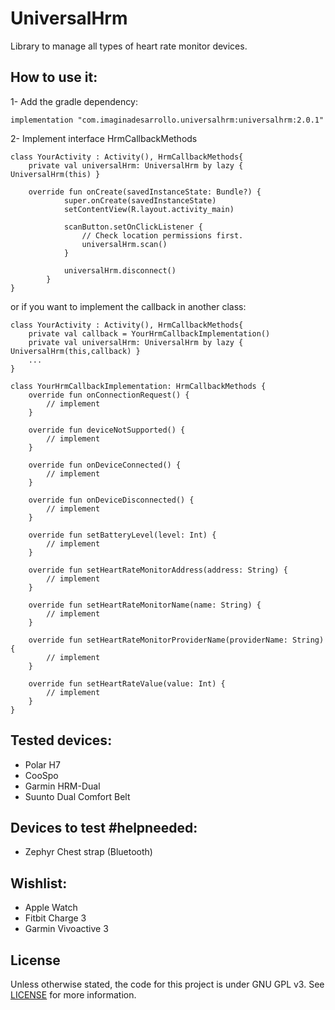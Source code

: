 # UniversalHrm

Library to manage all types of heart rate monitor devices.

## How to use it:

1- Add the gradle dependency:
```
implementation "com.imaginadesarrollo.universalhrm:universalhrm:2.0.1"
```

2- Implement interface HrmCallbackMethods
```
class YourActivity : Activity(), HrmCallbackMethods{
    private val universalHrm: UniversalHrm by lazy { UniversalHrm(this) }
    
    override fun onCreate(savedInstanceState: Bundle?) {
            super.onCreate(savedInstanceState)
            setContentView(R.layout.activity_main)
    
            scanButton.setOnClickListener {
                // Check location permissions first.
                universalHrm.scan()
            }
    
            universalHrm.disconnect()
        }
}
```

or if you want to implement the callback in another class:
```
class YourActivity : Activity(), HrmCallbackMethods{
    private val callback = YourHrmCallbackImplementation()
    private val universalHrm: UniversalHrm by lazy { UniversalHrm(this,callback) }
    ...
}
```


```
class YourHrmCallbackImplementation: HrmCallbackMethods {
    override fun onConnectionRequest() {
        // implement
    }

    override fun deviceNotSupported() {
        // implement
    }

    override fun onDeviceConnected() {
        // implement
    }

    override fun onDeviceDisconnected() {
        // implement
    }

    override fun setBatteryLevel(level: Int) {
        // implement
    }

    override fun setHeartRateMonitorAddress(address: String) {
        // implement
    }

    override fun setHeartRateMonitorName(name: String) {
        // implement
    }

    override fun setHeartRateMonitorProviderName(providerName: String) {
        // implement
    }

    override fun setHeartRateValue(value: Int) {
        // implement
    }
}
```



## Tested devices:

- Polar H7
- CooSpo
- Garmin HRM-Dual
- Suunto Dual Comfort Belt

## Devices to test #helpneeded:

- Zephyr Chest strap (Bluetooth)

## Wishlist:

- Apple Watch
- Fitbit Charge 3
- Garmin Vivoactive 3

## License
Unless otherwise stated, the code for this project is under GNU GPL v3. See [LICENSE](LICENSE) for more information.

